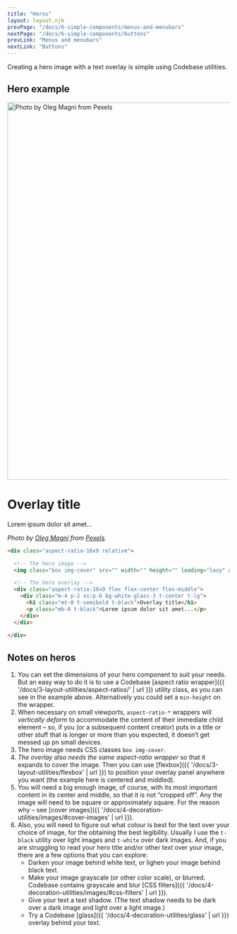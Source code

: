 ```yaml
---
title: "Heros"
layout: layout.njk
prevPage: "/docs/6-simple-components/menus-and-menubars"
nextPage: "/docs/6-simple-components/buttons"
prevLink: "Menus and menubars"
nextLink: "Buttons"
---
```


Creating a hero image with a text overlay is simple using Codebase utilities.

## Hero example

<div class="mb-2 aspect-ratio-16x9 relative">
  <img class="box img-cover" src="{{ '/img/pexels-oleg-magni-1837592.jpg' | url }}" width="1280" height="853" loading="lazy" alt="Photo by Oleg Magni from Pexels">
  <div class="aspect-ratio-16x9 flex flex-center flex-middle">
    <div class="m-4 p-2 xs:p-6 bg-white-glass-3 t-center t-lg">
      <h1 class="mt-0 t-semibold t-black">Overlay title</h1>
      <p class="mb-0 t-black">Lorem ipsum dolor sit amet...</p>
    </div>
  </div>
</div>

_Photo by [Oleg Magni](https://www.pexels.com/@oleg-magni) from [Pexels](https://www.pexels.com)._

```html
<div class="aspect-ratio-16x9 relative">

  <!-- The hero image -->
  <img class="box img-cover" src="" width="" height="" loading="lazy" alt="">

  <!-- The hero overlay -->
  <div class="aspect-ratio-16x9 flex flex-center flex-middle">
    <div class="m-4 p-2 xs:p-6 bg-white-glass-3 t-center t-lg">
      <h1 class="mt-0 t-semibold t-black">Overlay title</h1>
      <p class="mb-0 t-black">Lorem ipsum dolor sit amet...</p>
    </div>
  </div>
  
</div>
```

## Notes on heros

1. You can set the dimensions of your hero component to suit your needs. But an easy way to do it is to use a Codebase [aspect ratio wrapper]({{ '/docs/3-layout-utilities/aspect-ratios/' | url }}) utility class, as you can see in the example above. Alternatively you could set a `min-height` on the wrapper.
2. When necessary on small viewports, `aspect-ratio-*` wrappers will _vertically deform_ to accommodate the content of their immediate child element – so, if you (or a subsequent content creator) puts in a title or other stuff that is longer or more than you expected, it doesn’t get messed up pn small devices. 
3. The hero image needs CSS classes `box img-cover`.
4. _The overlay also needs the same aspect-ratio wrapper_ so that it expands to cover the image. Then you can use [flexbox]({{ '/docs/3-layout-utilities/flexbox' | url }}) to position your overlay panel anywhere you want (the example here is centered and middled).
5. You will need a big enough image, of course, with its most important content in its center and middle, so that it is not “cropped off”. Any the image will need to be square or approximately square. For the reason why – see [cover images]({{ '/docs/4-decoration-utilities/images/#cover-images' | url }}).
6. Also, you will need to figure out what colour is best for the text over your choice of image, for the obtaining the best legibility. Usually I use the `t-black` utility over light images and `t-white` over dark images. And, if you are struggling to read your hero title and/or other text over your image, there are a few options that you can explore:
    * Darken your image behind white text, or lighen your image behind black text.
    * Make your image grayscale (or other color scale), or blurred. Codebase contains grayscale and blur [CSS filters]({{ '/docs/4-decoration-utilities/images/#css-filters' | url }}).
    * Give your text a text shadow. (The text shadow needs to be dark over a dark image and light over a light image.)
    * Try a Codebase [glass]({{ '/docs/4-decoration-utilities/glass' | url }}) overlay behind your text.